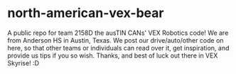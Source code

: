 north-american-vex-bear
=======================

A public repo for team 2158D the ausTIN CANs' VEX Robotics code! We are from Anderson HS in Austin, Texas. We post our drive/auto/other code on here, so that other teams or individuals can read over it, get inspiration, and provide us tips if you so wish. Thanks, and best of luck out there in VEX Skyrise! :D
